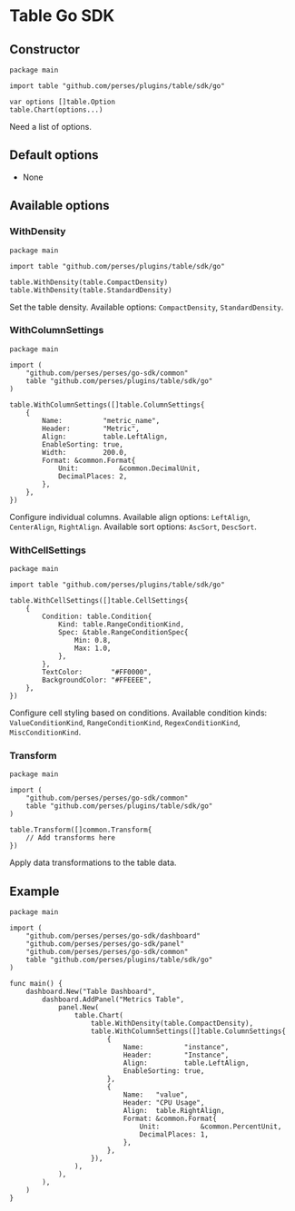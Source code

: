 # Table Go SDK

## Constructor

```golang
package main

import table "github.com/perses/plugins/table/sdk/go"

var options []table.Option
table.Chart(options...)
```

Need a list of options.

## Default options

- None

## Available options

### WithDensity

```golang
package main

import table "github.com/perses/plugins/table/sdk/go"

table.WithDensity(table.CompactDensity)
table.WithDensity(table.StandardDensity)
```

Set the table density. Available options: `CompactDensity`, `StandardDensity`.

### WithColumnSettings

```golang
package main

import (
	"github.com/perses/perses/go-sdk/common"
	table "github.com/perses/plugins/table/sdk/go"
)

table.WithColumnSettings([]table.ColumnSettings{
	{
		Name:          "metric_name",
		Header:        "Metric",
		Align:         table.LeftAlign,
		EnableSorting: true,
		Width:         200.0,
		Format: &common.Format{
			Unit:          &common.DecimalUnit,
			DecimalPlaces: 2,
		},
	},
})
```

Configure individual columns. Available align options: `LeftAlign`, `CenterAlign`, `RightAlign`. Available sort options: `AscSort`, `DescSort`.

### WithCellSettings

```golang
package main

import table "github.com/perses/plugins/table/sdk/go"

table.WithCellSettings([]table.CellSettings{
	{
		Condition: table.Condition{
			Kind: table.RangeConditionKind,
			Spec: &table.RangeConditionSpec{
				Min: 0.8,
				Max: 1.0,
			},
		},
		TextColor:       "#FF0000",
		BackgroundColor: "#FFEEEE",
	},
})
```

Configure cell styling based on conditions. Available condition kinds: `ValueConditionKind`, `RangeConditionKind`, `RegexConditionKind`, `MiscConditionKind`.

### Transform

```golang
package main

import (
	"github.com/perses/perses/go-sdk/common"
	table "github.com/perses/plugins/table/sdk/go"
)

table.Transform([]common.Transform{
	// Add transforms here
})
```

Apply data transformations to the table data.

## Example

```golang
package main

import (
	"github.com/perses/perses/go-sdk/dashboard"
	"github.com/perses/perses/go-sdk/panel"
	"github.com/perses/perses/go-sdk/common"
	table "github.com/perses/plugins/table/sdk/go"
)

func main() {
	dashboard.New("Table Dashboard",
		dashboard.AddPanel("Metrics Table",
			panel.New(
				table.Chart(
					table.WithDensity(table.CompactDensity),
					table.WithColumnSettings([]table.ColumnSettings{
						{
							Name:          "instance",
							Header:        "Instance",
							Align:         table.LeftAlign,
							EnableSorting: true,
						},
						{
							Name:   "value",
							Header: "CPU Usage",
							Align:  table.RightAlign,
							Format: &common.Format{
								Unit:          &common.PercentUnit,
								DecimalPlaces: 1,
							},
						},
					}),
				),
			),
		),
	)
}
